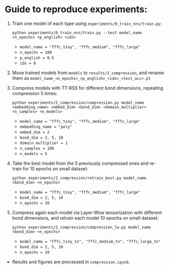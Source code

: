 # Guide to reproduce experiments:


1. Train one model of each type using ``experiments/0_train_nns/train.py``:
   ```
   python experiments/0_train_nns/train.py --test model_name <n_epochs> <p_english> <idx>
   ```

   - ``model_name = "fffc_tiny", "fffc_medium", "fffc_large"``
   - ``n_epochs = 100``
   - ``p_english = 0.5``
   - ``idx = 0``

2. Move trained models from ``models`` to ``results/2_compression``, and rename
   them as ``model_name_<n_epochs>_<p_english>_<idx>_<test_acc>.pt``


3. Compress models with TT-RSS for different bond dimensions, repeating
   compression 5 times:
   ```
   python experiments/2_compression/compression.py model_name <embedding_name> <embed_dim> <bond_dim> <domain_multiplier> <n_samples> <n_models>
   ```

   - ``model_name = "fffc_tiny", "fffc_medium", "fffc_large"``
   - ``embedding_name = "poly"``
   - ``embed_dim = 2``
   - ``bond_dim = 2, 5, 10``
   - ``domain_multiplier = 1``
   - ``n_samples = 100``
   - ``n_models = 5``


4. Take the best model from the 5 previously compressed ones and re-train for
   10 epochs on small dataset:
   ```
   python experiments/2_compression/retrain_best.py model_name <bond_dim> <n_epochs>
   ```

   - ``model_name = "fffc_tiny", "fffc_medium", "fffc_large"``
   - ``bond_dim = 2, 5, 10``
   - ``n_epochs = 10``


5. Compress again each model via Layer-Wise tensorization with different bond
   dimensions, and retrain each model 10 epochs on small dataset:
   ```
   python experiments/2_compression/compression_lw.py model_name <bond_dim> <n_epochs>
   ```

   - ``model_name = "fffc_tiny_tn", "fffc_medium_tn", "fffc_large_tn"``
   - ``bond_dim = 2, 5, 10``
   - ``n_epochs = 10``


* Results and figures are processed in ``compression.ipynb``.
